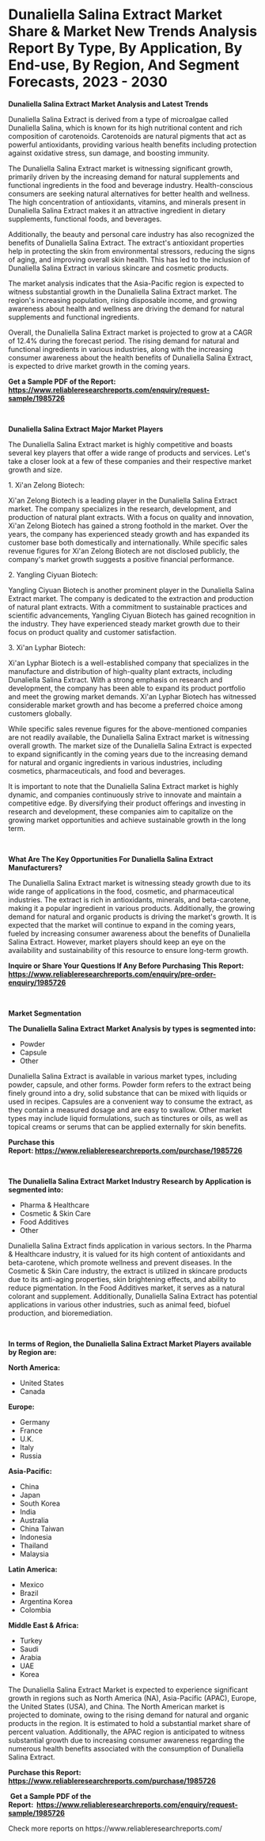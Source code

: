 <p><h1>Dunaliella Salina Extract Market Share & Market New Trends Analysis Report By Type, By Application, By End-use, By Region, And Segment Forecasts, 2023 - 2030</h1></p><p><strong>Dunaliella Salina Extract Market Analysis and Latest Trends</strong></p>
<p><p>Dunaliella Salina Extract is derived from a type of microalgae called Dunaliella Salina, which is known for its high nutritional content and rich composition of carotenoids. Carotenoids are natural pigments that act as powerful antioxidants, providing various health benefits including protection against oxidative stress, sun damage, and boosting immunity.</p><p>The Dunaliella Salina Extract market is witnessing significant growth, primarily driven by the increasing demand for natural supplements and functional ingredients in the food and beverage industry. Health-conscious consumers are seeking natural alternatives for better health and wellness. The high concentration of antioxidants, vitamins, and minerals present in Dunaliella Salina Extract makes it an attractive ingredient in dietary supplements, functional foods, and beverages.</p><p>Additionally, the beauty and personal care industry has also recognized the benefits of Dunaliella Salina Extract. The extract's antioxidant properties help in protecting the skin from environmental stressors, reducing the signs of aging, and improving overall skin health. This has led to the inclusion of Dunaliella Salina Extract in various skincare and cosmetic products.</p><p>The market analysis indicates that the Asia-Pacific region is expected to witness substantial growth in the Dunaliella Salina Extract market. The region's increasing population, rising disposable income, and growing awareness about health and wellness are driving the demand for natural supplements and functional ingredients.</p><p>Overall, the Dunaliella Salina Extract market is projected to grow at a CAGR of 12.4% during the forecast period. The rising demand for natural and functional ingredients in various industries, along with the increasing consumer awareness about the health benefits of Dunaliella Salina Extract, is expected to drive market growth in the coming years.</p></p>
<p><strong>Get a Sample PDF of the Report:&nbsp; <a href="https://www.reliableresearchreports.com/enquiry/request-sample/1985726">https://www.reliableresearchreports.com/enquiry/request-sample/1985726</a></strong></p>
<p>&nbsp;</p>
<p><strong>Dunaliella Salina Extract Major Market Players</strong></p>
<p><p>The Dunaliella Salina Extract market is highly competitive and boasts several key players that offer a wide range of products and services. Let's take a closer look at a few of these companies and their respective market growth and size.</p><p>1. Xi'an Zelong Biotech:</p><p>Xi'an Zelong Biotech is a leading player in the Dunaliella Salina Extract market. The company specializes in the research, development, and production of natural plant extracts. With a focus on quality and innovation, Xi'an Zelong Biotech has gained a strong foothold in the market. Over the years, the company has experienced steady growth and has expanded its customer base both domestically and internationally. While specific sales revenue figures for Xi'an Zelong Biotech are not disclosed publicly, the company's market growth suggests a positive financial performance.</p><p>2. Yangling Ciyuan Biotech:</p><p>Yangling Ciyuan Biotech is another prominent player in the Dunaliella Salina Extract market. The company is dedicated to the extraction and production of natural plant extracts. With a commitment to sustainable practices and scientific advancements, Yangling Ciyuan Biotech has gained recognition in the industry. They have experienced steady market growth due to their focus on product quality and customer satisfaction.</p><p>3. Xi'an Lyphar Biotech:</p><p>Xi'an Lyphar Biotech is a well-established company that specializes in the manufacture and distribution of high-quality plant extracts, including Dunaliella Salina Extract. With a strong emphasis on research and development, the company has been able to expand its product portfolio and meet the growing market demands. Xi'an Lyphar Biotech has witnessed considerable market growth and has become a preferred choice among customers globally.</p><p>While specific sales revenue figures for the above-mentioned companies are not readily available, the Dunaliella Salina Extract market is witnessing overall growth. The market size of the Dunaliella Salina Extract is expected to expand significantly in the coming years due to the increasing demand for natural and organic ingredients in various industries, including cosmetics, pharmaceuticals, and food and beverages.</p><p>It is important to note that the Dunaliella Salina Extract market is highly dynamic, and companies continuously strive to innovate and maintain a competitive edge. By diversifying their product offerings and investing in research and development, these companies aim to capitalize on the growing market opportunities and achieve sustainable growth in the long term.</p></p>
<p>&nbsp;</p>
<p><strong>What Are The Key Opportunities For Dunaliella Salina Extract Manufacturers?</strong></p>
<p><p>The Dunaliella Salina Extract market is witnessing steady growth due to its wide range of applications in the food, cosmetic, and pharmaceutical industries. The extract is rich in antioxidants, minerals, and beta-carotene, making it a popular ingredient in various products. Additionally, the growing demand for natural and organic products is driving the market's growth. It is expected that the market will continue to expand in the coming years, fueled by increasing consumer awareness about the benefits of Dunaliella Salina Extract. However, market players should keep an eye on the availability and sustainability of this resource to ensure long-term growth.</p></p>
<p><strong>Inquire or Share Your Questions If Any Before Purchasing This Report: <a href="https://www.reliableresearchreports.com/enquiry/pre-order-enquiry/1985726">https://www.reliableresearchreports.com/enquiry/pre-order-enquiry/1985726</a></strong></p>
<p>&nbsp;</p>
<p><strong>Market Segmentation</strong></p>
<p><strong>The Dunaliella Salina Extract Market Analysis by types is segmented into:</strong></p>
<p><ul><li>Powder</li><li>Capsule</li><li>Other</li></ul></p>
<p><p>Dunaliella Salina Extract is available in various market types, including powder, capsule, and other forms. Powder form refers to the extract being finely ground into a dry, solid substance that can be mixed with liquids or used in recipes. Capsules are a convenient way to consume the extract, as they contain a measured dosage and are easy to swallow. Other market types may include liquid formulations, such as tinctures or oils, as well as topical creams or serums that can be applied externally for skin benefits.</p></p>
<p><strong>Purchase this Report:&nbsp;<a href="https://www.reliableresearchreports.com/purchase/1985726">https://www.reliableresearchreports.com/purchase/1985726</a></strong></p>
<p>&nbsp;</p>
<p><strong>The Dunaliella Salina Extract Market Industry Research by Application is segmented into:</strong></p>
<p><ul><li>Pharma & Healthcare</li><li>Cosmetic & Skin Care</li><li>Food Additives</li><li>Other</li></ul></p>
<p><p>Dunaliella Salina Extract finds application in various sectors. In the Pharma & Healthcare industry, it is valued for its high content of antioxidants and beta-carotene, which promote wellness and prevent diseases. In the Cosmetic & Skin Care industry, the extract is utilized in skincare products due to its anti-aging properties, skin brightening effects, and ability to reduce pigmentation. In the Food Additives market, it serves as a natural colorant and supplement. Additionally, Dunaliella Salina Extract has potential applications in various other industries, such as animal feed, biofuel production, and bioremediation.</p></p>
<p>&nbsp;</p>
<p><strong>In terms of Region, the Dunaliella Salina Extract Market Players available by Region are:</strong></p>
<p>
    <p> <strong> North America: </strong>
        <ul>
            <li>United States</li>
            <li>Canada</li>
        </ul>
        </p> 
    <p> <strong> Europe: </strong>
        <ul>
            <li>Germany</li>
            <li>France</li>
            <li>U.K.</li>
            <li>Italy</li>
            <li>Russia</li>
        </ul>
        </p> 
    <p> <strong> Asia-Pacific: </strong>
        <ul>
            <li>China</li>
            <li>Japan</li>
            <li>South Korea</li>
            <li>India</li>
            <li>Australia</li>
            <li>China Taiwan</li>
            <li>Indonesia</li>
            <li>Thailand</li>
            <li>Malaysia</li>
        </ul>
        </p> 
    <p> <strong> Latin America: </strong>
        <ul>
            <li>Mexico</li>
            <li>Brazil</li>
            <li>Argentina Korea</li>
            <li>Colombia</li>
        </ul>
        </p> 
    <p> <strong> Middle East & Africa: </strong>
        <ul>
            <li>Turkey</li>
            <li>Saudi</li>
            <li>Arabia</li>
            <li>UAE</li>
            <li>Korea</li>
        </ul>
    </p>
    </p>
<p><p>The Dunaliella Salina Extract Market is expected to experience significant growth in regions such as North America (NA), Asia-Pacific (APAC), Europe, the United States (USA), and China. The North American market is projected to dominate, owing to the rising demand for natural and organic products in the region. It is estimated to hold a substantial market share of percent valuation. Additionally, the APAC region is anticipated to witness substantial growth due to increasing consumer awareness regarding the numerous health benefits associated with the consumption of Dunaliella Salina Extract.</p></p>
<p><strong>Purchase this Report: <a href="https://www.reliableresearchreports.com/purchase/1985726">https://www.reliableresearchreports.com/purchase/1985726</a></strong></p>
<p>&nbsp;<strong>Get a Sample PDF of the Report:&nbsp;&nbsp;<a href="https://www.reliableresearchreports.com/enquiry/request-sample/1985726">https://www.reliableresearchreports.com/enquiry/request-sample/1985726</a></strong></p>
<p><strong></strong></p>
<p>Check more reports on https://www.reliableresearchreports.com/</p>